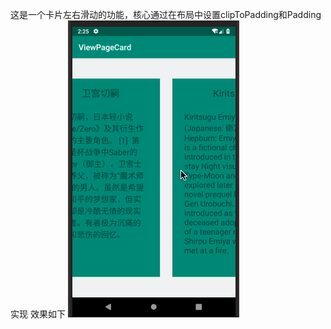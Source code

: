 这是一个卡片左右滑动的功能，核心通过在布局中设置clipToPadding和Padding实现
效果如下
![image](https://github.com/aimer001/ViewPagerCard/blob/master/gif/ViewPagerCard.gif)
